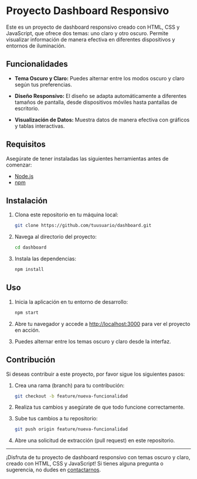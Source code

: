 
# Proyecto Dashboard Responsivo

Este es un proyecto de dashboard responsivo creado con HTML, CSS y JavaScript, que ofrece dos temas: uno claro y otro oscuro. Permite visualizar información de manera efectiva en diferentes dispositivos y entornos de iluminación.

## Funcionalidades

- **Tema Oscuro y Claro:** Puedes alternar entre los modos oscuro y claro según tus preferencias.

- **Diseño Responsivo:** El diseño se adapta automáticamente a diferentes tamaños de pantalla, desde dispositivos móviles hasta pantallas de escritorio.


- **Visualización de Datos:** Muestra datos de manera efectiva con gráficos y tablas interactivas.

## Requisitos

Asegúrate de tener instaladas las siguientes herramientas antes de comenzar:

- [Node.js](https://nodejs.org/)
- [npm](https://www.npmjs.com/)

## Instalación

1. Clona este repositorio en tu máquina local:

   ```bash
   git clone https://github.com/tuusuario/dashboard.git
   ```

2. Navega al directorio del proyecto:

   ```bash
   cd dashboard
   ```

3. Instala las dependencias:

   ```bash
   npm install
   ```

## Uso

1. Inicia la aplicación en tu entorno de desarrollo:

   ```bash
   npm start
   ```

2. Abre tu navegador y accede a [http://localhost:3000](http://localhost:3000) para ver el proyecto en acción.

3. Puedes alternar entre los temas oscuro y claro desde la interfaz.

## Contribución

Si deseas contribuir a este proyecto, por favor sigue los siguientes pasos:

1. Crea una rama (branch) para tu contribución:

   ```bash
   git checkout -b feature/nueva-funcionalidad
   ```

2. Realiza tus cambios y asegúrate de que todo funcione correctamente.

3. Sube tus cambios a tu repositorio:

   ```bash
   git push origin feature/nueva-funcionalidad
   ```

4. Abre una solicitud de extracción (pull request) en este repositorio.


---

¡Disfruta de tu proyecto de dashboard responsivo con temas oscuro y claro, creado con HTML, CSS y JavaScript! Si tienes alguna pregunta o sugerencia, no dudes en [contactarnos](mailto:abrahandev@gmail.com).
```
